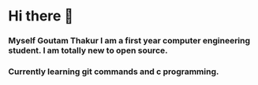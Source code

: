 # Hi there 👋
### Myself Goutam Thakur I am a first year computer engineering student. I am totally new to open source. 
### Currently learning git commands and c programming.

